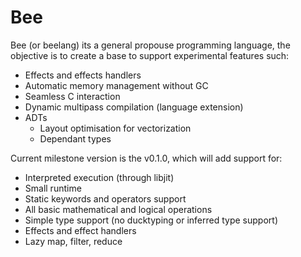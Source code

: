 # Bee

Bee (or beelang) its a general propouse programming language, the objective is to create a base to support experimental features such:

* Effects and effects handlers
 * Automatic memory management without GC
 * Seamless C interaction
 * Dynamic multipass compilation (language extension)
* ADTs
  * Layout optimisation for vectorization
  * Dependant types

Current milestone version is the v0.1.0, which will add support for:

* Interpreted execution (through libjit)
* Small runtime
* Static keywords and operators support
* All basic mathematical and logical operations
* Simple type support (no ducktyping or inferred type support)
* Effects and effect handlers
* Lazy map, filter, reduce
